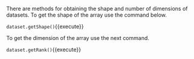 There are methods for obtaining the shape and number of dimensions of datasets.
To get the shape of the array use the command below.

`dataset.getShape()`{{execute}}

To get the dimension of the array use the next command.

`dataset.getRank()`{{execute}}
